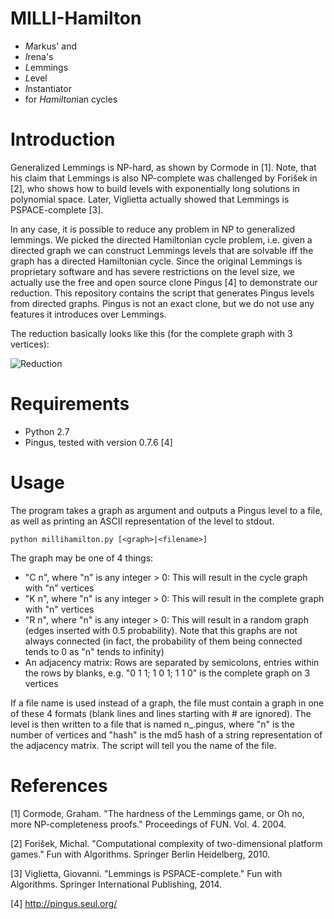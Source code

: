 # MILLI-Hamilton

 - *M*arkus' and
 - *I*rena's
 - *L*emmings
 - *L*evel
 - *I*nstantiator
 - for *Hamilton*ian cycles

# Introduction

Generalized Lemmings is NP-hard, as shown by Cormode  in [1]. Note, that his claim that Lemmings is also NP-complete was challenged by Forišek in [2], who shows how to build levels with exponentially long solutions in polynomial space. Later, Viglietta actually showed that Lemmings is PSPACE-complete [3]. 

In any case, it is possible to reduce any problem in NP to generalized lemmings. We picked the directed Hamiltonian cycle problem, i.e. given a directed graph we can construct Lemmings levels that are solvable iff the graph has a directed Hamiltonian cycle. Since the original Lemmings is proprietary software and has severe restrictions on the level size, we actually use the free and open source clone Pingus [4] to demonstrate our reduction. This repository contains the script that generates Pingus levels from directed graphs. Pingus is not an exact clone, but we do not use any features it introduces over Lemmings.

The reduction basically looks like this (for the complete graph with 3 vertices):

![Reduction](../blob/master/level3.png?raw=true)

# Requirements

 - Python 2.7
 - Pingus, tested with version 0.7.6 [4]

# Usage

The program takes a graph as argument and outputs a Pingus level to a file, as well as printing an ASCII representation of the level to stdout. 
```
python millihamilton.py [<graph>|<filename>]
```
The graph may be one of 4 things:
 - "C n", where "n" is any integer > 0: This will result in the cycle graph with "n" vertices
 - "K n", where "n" is any integer > 0: This will result in the complete graph with "n" vertices
 - "R n", where "n" is any integer > 0: This will result in a random graph (edges inserted with 0.5 probability). Note that this graphs are not always connected (in fact, the probability of them being connected tends to 0 as "n" tends to infinity)
 - An adjacency matrix: Rows are separated by semicolons, entries within the rows by blanks, e.g. "0 1 1; 1 0 1; 1 1 0" is the complete graph on 3 vertices
 
If a file name is used instead of a graph, the file must contain a graph in one of these 4 formats (blank lines and lines starting with # are ignored). The level is then written to a file that is named n_<hash>.pingus, where "n" is the number of vertices and "hash" is the md5 hash of a string representation of the adjacency matrix. The script will tell you the name of the file.


# References

[1] Cormode, Graham. "The hardness of the Lemmings game, or Oh no, more NP-completeness proofs." Proceedings of FUN. Vol. 4. 2004.

[2] Forišek, Michal. "Computational complexity of two-dimensional platform games." Fun with Algorithms. Springer Berlin Heidelberg, 2010.

[3] Viglietta, Giovanni. "Lemmings is PSPACE-complete." Fun with Algorithms. Springer International Publishing, 2014.

[4] http://pingus.seul.org/